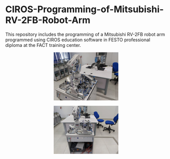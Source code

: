 # CIROS-Programming-of-Mitsubishi-RV-2FB-Robot-Arm
This repository includes the programming of a  Mitsubishi RV-2FB robot arm programmed using CIROS education software in FESTO professional diploma at the FACT training center.

<!-- ![fig 1](./data/RoboArmMits_p1.jpg)
![fig 2](./data/RoboArmMits_p2.jpg) -->

<p align="center"><img src="data/RoboArmMits_p2.jpg" width="40%"></p>
<p align="center"><img src="data/RoboArmMits_p1.jpg" width="40%"></p>
